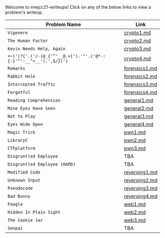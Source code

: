 Welcome to mwjcc21-writeups! Click on any of the below links to view a problem's writeup.

|Problem Name          |Link              |
|----------------------|------------------|
|`Vigenere`|[crypto1.md](crypto1.md)|
|`The Human Factor`|[crypto2.md](crypto2.md)|
|`Kevin Needs Help, Again`|[crypto3.md](crypto3.md)|
|`=~('(?{'.('/-)@_{'^'__@.+[').'"'.('@*-:[-}'^'-__^>__').',$/})')`|[crypto4.md](crypto4.md)|
|`Remarks`|[forensics1.md](forensics1.md)|
|`Rabbit Hole`|[forensics2.md](forensics2.md)|
|`Intercepted Traffic`|[forensics3.md](forensics3.md)|
|`Forgetful`|[forensics4.md](forensics4.md)|
|`Reading Comprehension`|[general1.md](general1.md)|
|`Mine Eyes Have Seen`|[general2.md](general2.md)|
|`Not to Play`|[general3.md](general3.md)|
|`Eyes Wide Open`|[general4.md](general4.md)|
|`Magic Trick`|[pwn1.md](pwn1.md)|
|`LibraryC`|[pwn2.md](pwn2.md)|
|`CTFplatform`|[pwn3.md](pwn3.md)|
|`Disgruntled Employee`|TBA|
|`Disgruntled Employee (HARD)`|TBA|
|`Modified Code`|[reversing1.md](reversing1.md)|
|`Unknown Input`|[reversing2.md](reversing2.md)|
|`Pseudocode`|[reversing3.md](reversing3.md)|
|`Bad Bunny`|[reversing4.md](reversing4.md)|
|`Foogle`|[web1.md](web1.md)|
|`Hidden In Plain Sight`|[web2.md](web2.md)|
|`The Cookie Jar`|[web3.md](web3.md)|
|`Senpai`|TBA|
